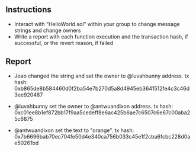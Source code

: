 ## Instructions
- Interact with “HelloWorld.sol” within your group to change message strings and change owners
- Write a report with each function execution and the transaction hash, if successful, or the revert reason, if failed

## Report

- Joao changed the string and set the owner to @luvahbunny address. tx hash: 0xb865de8b584460d0f2ba54e7b270d5a8d4945eb3641512fe4c3c46d3ee920487

- @luvahbunny set the owner to @antwuandixon address. tx hash: 0xc01ee8b1ef872bb17f9aa5cedeff8e6ac425b6ae7c6507c6e67c00aba25c6875

- @antwuandixon set the text to "orange". tx hash: 0x7b6696bab70ec704fe50d4e340ca756b033c45e1f2cba6fcbc228d0ae50261bd